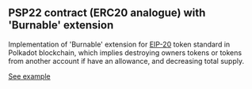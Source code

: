 ## PSP22 contract (ERC20 analogue) with 'Burnable' extension

Implementation of 'Burnable' extension for [EIP-20](https://eips.ethereum.org/EIPS/eip-20) token standard in Polkadot blockchain, which implies destroying owners tokens or tokens from another account if have an allowance, and decreasing total supply.

[See example](https://supercolony-net.github.io/openbrush-contracts/smart-contracts/psp22/extensions/burnable)
